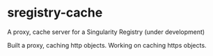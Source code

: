 # sregistry-cache
A proxy, cache server for a Singularity Registry (under development)

Built a proxy, caching http objects. Working on caching https objects. 
